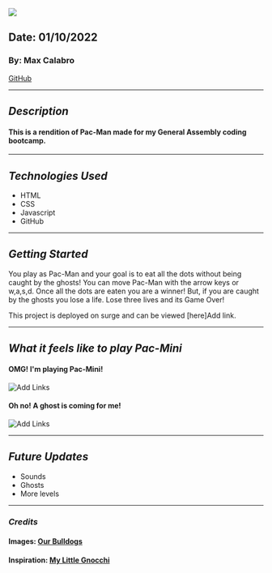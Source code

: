 ![](https://i.imgur.com/V9vKuw0.png)

## Date: 01/10/2022

### By: Max Calabro

[GitHub](https://github.com/max-calabro)

---

## **_Description_**

#### This is a rendition of Pac-Man made for my General Assembly coding bootcamp.

---

## **_Technologies Used_**

- HTML
- CSS
- Javascript
- GitHub

---

## **_Getting Started_**

You play as Pac-Man and your goal is to eat all the dots without being caught by the ghosts! You can move Pac-Man with the arrow keys or w,a,s,d. Once all the dots are eaten you are a winner! But, if you are caught by the ghosts you lose a life. Lose three lives and its Game Over!

This project is deployed on surge and can be viewed [here]Add link.

---

## **_What it feels like to play Pac-Mini_**

#### **OMG! I'm playing Pac-Mini!**

![Add Links](https://i.imgur.com/ox1PvbS.jpeg)

#### **Oh no! A ghost is coming for me!**

![Add Links](https://pbs.twimg.com/media/E_NxLe3WYAIm-Qj?format=jpg&name=medium)

---

## **_Future Updates_**

- Sounds
- Ghosts
- More levels

---

### **_Credits_**

#### Images: [Our Bulldogs](https://imgur.com/user/OurBulldogs)

#### Inspiration: [My Little Gnocchi](https://www.instagram.com/my_little_gnocchi/?hl=en)
